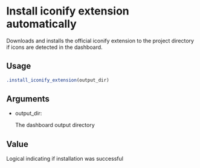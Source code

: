 # Install iconify extension automatically

Downloads and installs the official iconify extension to the project
directory if icons are detected in the dashboard.

## Usage

``` r
.install_iconify_extension(output_dir)
```

## Arguments

- output_dir:

  The dashboard output directory

## Value

Logical indicating if installation was successful
